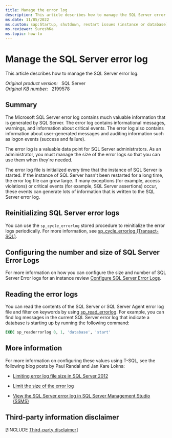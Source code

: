 ```yaml
---
title: Manage the error log
description: This article describes how to manage the SQL Server error log.
ms.date: 11/05/2022
ms.custom: sap:Startup, shutdown, restart issues (instance or database)
ms.reviewer: SureshKa
ms.topic: how-to
---
```

# Manage the SQL Server error log

This article describes how to manage the SQL Server error log.

_Original product version:_ &nbsp; SQL Server  
_Original KB number:_ &nbsp; 2199578

## Summary

The Microsoft SQL Server error log contains much valuable information that is generated by SQL Server. The error log contains informational messages, warnings, and information about critical events. The error log also contains information about user-generated messages and auditing information such as logon events (success and failure).

The error log is a valuable data point for SQL Server administrators. As an administrator, you must manage the size of the error logs so that you can use them when they're needed.

The error log file is initialized every time that the instance of SQL Server is started. If the instance of SQL Server hasn't been restarted for a long time, the error log file can grow large. If many exceptions (for example, access violations) or critical events (for example, SQL Server assertions) occur, these events can generate lots of information that is written to the SQL Server error log.

## Reinitializing SQL Server error logs

You can use the `sp_cycle_errorlog` stored procedure to reinitialize the error logs periodically. For more information, see [sp_cycle_errorlog (Transact-SQL)](/sql/relational-databases/system-stored-procedures/sp-cycle-errorlog-transact-sql).

## Configuring the number and size of SQL Server Error Logs

For more information on how you can configure the size and number of SQL Server Error logs for an instance review [Configure SQL Server Error Logs](/sql/database-engine/configure-windows/scm-services-configure-sql-server-error-logs).

## Reading the error logs

You can read the contents of the SQL Server or SQL Server Agent error log file and filter on keywords by using [sp_read_errorlog](/sql/relational-databases/system-stored-procedures/sp-readerrorlog-transact-sql). For example, you can find log messages in the current SQL Server error log that indicate a database is starting up by running the following command:

```sql
EXEC sp_readerrorlog 0, 1, 'database', 'start'
```

## More information

For more information on configuring these values using T-SQL, see the following blog posts by Paul Randal and Jan Kare Lokna:

- [Limiting error log file size in SQL Server 2012](http://www.sqlskills.com/blogs/paul/limiting-error-log-file-size-in-sql-server-2012/)

- [Limit the size of the error log](http://lokna.no/?p=1473)

- [View the SQL Server error log in SQL Server Management Studio (SSMS)](/sql/relational-databases/performance/view-the-sql-server-error-log-sql-server-management-studio)

## Third-party information disclaimer

[!INCLUDE [Third-party disclaimer](../../../includes/third-party-disclaimer.md)]
